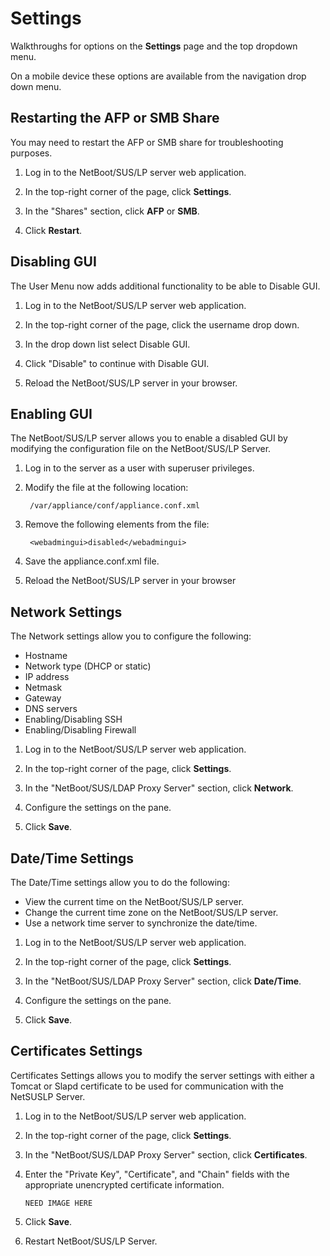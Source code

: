 # Settings
Walkthroughs for options on the **Settings** page and the top dropdown menu.

On a mobile device these options are available from the navigation drop down menu.


## Restarting the AFP or SMB Share
You may need to restart the AFP or SMB share for troubleshooting purposes.

1. Log in to the NetBoot/SUS/LP server web application.

2. In the top-right corner of the page, click **Settings**.

3. In the "Shares" section, click **AFP** or **SMB**.

4. Click **Restart**.


## Disabling GUI
The User Menu now adds additional functionality to be able to Disable GUI.

1. Log in to the NetBoot/SUS/LP server web application.

2. In the top-right corner of the page, click the username drop down.

3. In the drop down list select Disable GUI.

4. Click "Disable" to continue with Disable GUI.

5. Reload the NetBoot/SUS/LP server in your browser.


## Enabling GUI
The NetBoot/SUS/LP server allows you to enable a disabled GUI by modifying the configuration file on the NetBoot/SUS/LP Server.

1. Log in to the server as a user with superuser privileges.

2. Modify the file at the following location:

		/var/appliance/conf/appliance.conf.xml

3. Remove the following elements from the file:

		<webadmingui>disabled</webadmingui>

4. Save the appliance.conf.xml file.

5. Reload the NetBoot/SUS/LP server in your browser


## Network Settings
The Network settings allow you to configure the following:

* Hostname
* Network type (DHCP or static) 
* IP address
* Netmask
* Gateway
* DNS servers 
* Enabling/Disabling SSH
* Enabling/Disabling Firewall

<!-- -->

1. Log in to the NetBoot/SUS/LP server web application.

2. In the top-right corner of the page, click **Settings**.

3. In the "NetBoot/SUS/LDAP Proxy Server" section, click **Network**.

4. Configure the settings on the pane.

5. Click **Save**.


## Date/Time Settings
The Date/Time settings allow you to do the following:

* View the current time on the NetBoot/SUS/LP server. 
* Change the current time zone on the NetBoot/SUS/LP server. 
* Use a network time server to synchronize the date/time.

<!-- -->

1. Log in to the NetBoot/SUS/LP server web application.

2. In the top-right corner of the page, click **Settings**.

3. In the "NetBoot/SUS/LDAP Proxy Server" section, click **Date/Time**.

4. Configure the settings on the pane.

5. Click **Save**.


## Certificates Settings
Certificates Settings allows you to modify the server settings with either a Tomcat or Slapd certificate to be used for communication with the NetSUSLP Server.

1. Log in to the NetBoot/SUS/LP server web application.

2. In the top-right corner of the page, click **Settings**.

3. In the "NetBoot/SUS/LDAP Proxy Server" section, click **Certificates**.

4. Enter the "Private Key", "Certificate", and "Chain" fields with the appropriate unencrypted certificate information.
	
	```
	NEED IMAGE HERE
	```

5. Click **Save**.

6. Restart NetBoot/SUS/LP Server.
